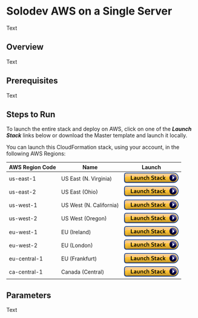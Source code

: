﻿# Solodev AWS on a Single Server
Text

## Overview
Text

## Prerequisites
Text

## Steps to Run
To launch the entire stack and deploy on AWS, click on one of the ***Launch Stack*** links below or download the Master template and launch it locally.

You can launch this CloudFormation stack, using your account, in the following AWS Regions:

| AWS Region Code | Name | Launch |
| --- | --- | --- 
| us-east-1 |US East (N. Virginia)| [![cloudformation-launch-stack](images/cloudformation-launch-stack.png)](https://console.aws.amazon.com/cloudformation/home?region=us-east-1#/stacks/new?stackName=solodev-aws-single&templateURL=https://s3.amazonaws.com/techcto-datacenter/aws/solodev-aws-single.yaml) |
| us-east-2 |US East (Ohio)| [![cloudformation-launch-stack](images/cloudformation-launch-stack.png)](#) |
| us-west-1 |US West (N. California)| [![cloudformation-launch-stack](images/cloudformation-launch-stack.png)](#) |
| us-west-2 |US West (Oregon)| [![cloudformation-launch-stack](images/cloudformation-launch-stack.png)](#) |
| eu-west-1 |EU (Ireland)| [![cloudformation-launch-stack](images/cloudformation-launch-stack.png)](#) |
| eu-west-2 |EU (London)| [![cloudformation-launch-stack](images/cloudformation-launch-stack.png)](#) |
| eu-central-1 |EU (Frankfurt)| [![cloudformation-launch-stack](images/cloudformation-launch-stack.png)](#) |
| ca-central-1 |Canada (Central)| [![cloudformation-launch-stack](images/cloudformation-launch-stack.png)](#) |

## Parameters
Text


